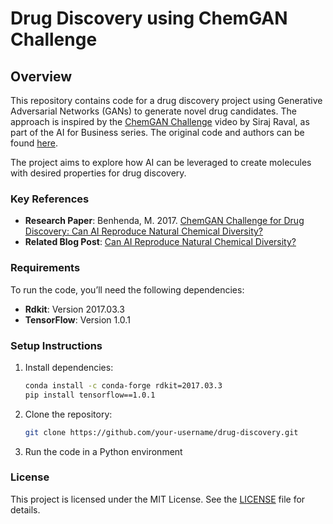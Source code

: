 # Drug Discovery using ChemGAN Challenge

## Overview

This repository contains code for a drug discovery project using Generative Adversarial Networks (GANs) to generate novel drug candidates. The approach is inspired by the [ChemGAN Challenge](https://www.youtube.com/watch?v=hY9Bc3mtphs) video by Siraj Raval, as part of the AI for Business series. The original code and authors can be found [here](https://github.com/mostafachatillon/ChemGAN-challenge).

The project aims to explore how AI can be leveraged to create molecules with desired properties for drug discovery.

### Key References
- **Research Paper**: Benhenda, M. 2017. [ChemGAN Challenge for Drug Discovery: Can AI Reproduce Natural Chemical Diversity?](https://arxiv.org/abs/1708.08227)
- **Related Blog Post**: [Can AI Reproduce Natural Chemical Diversity?](https://medium.com/the-ai-lab/chemgan-challenge-for-drug-discovery-can-ai-reproduce-natural-chemical-diversity-8f1f2528ee22)

### Requirements
To run the code, you’ll need the following dependencies:
- **Rdkit**: Version 2017.03.3 
- **TensorFlow**: Version 1.0.1

### Setup Instructions
1. Install dependencies:
   ```bash
   conda install -c conda-forge rdkit=2017.03.3
   pip install tensorflow==1.0.1

2. Clone the repository:
   ```bash
   git clone https://github.com/your-username/drug-discovery.git

3. Run the code in a Python environment


### License
This project is licensed under the MIT License. See the [LICENSE](./LICENSE) file for details.
